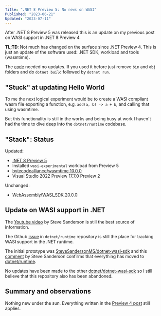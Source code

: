 ```yaml
---
Title: ".NET 8 Preview 5: No news on WASI"
Published: "2023-06-21"
Updated: "2023-07-11"
---
```

After .NET 8 Preview 5 was released this is an update on my previous post
on WASI support in .NET 8 Preview 4.

**TL;TD**: Not much has changed on the surface since .NET Preview 4.
This is just an update of the software used: .NET SDK, workload and tools (wasmtime).

<!-- excerpt -->

The [code](https://github.com/henrikrxn/webassembly-experiments/tree/main/wasiconsole-hello-world)
needed no updates. If you used it before just remove `bin` and `obj` folders and
do `dotnet build` followed by `dotnet run`.

## "Stuck" at updating Hello World

To me the next logical experiment would be to create a WASI compliant wasm file
exporting a function, e.g. `add(a, b) -> a + b`, and calling that using wasmtime.

But this functionality is still in the works and being busy at work I haven't
had the time to dive deep into the `dotnet/runtime` codebase.

## "Stack": Status

Updated:

- [.NET 8 Preview 5](https://github.com/dotnet/core/blob/main/release-notes/8.0/preview/8.0.0-preview.5.md)
- Installed `wasi-experimental` workload from Preview 5
- [bytecodealliance/wasmtime 10.0.0](https://github.com/bytecodealliance/wasmtime/releases/tag/v10.0.0)
- Visual Studio 2022 Preview 17.7.0 Preview 2

Unchanged:

- [WebAssembly/WASI_SDK 20.0.0](https://github.com/WebAssembly/wasi-sdk/releases/tag/wasi-sdk-20)

## Update on WASI support in .NET

The [Youtube video](https://www.youtube.com/watch?v=gKX-cdqnb8I&ab_channel=stevensandersonuk)
by Steve Sanderson is still the best source of information.

The Github [issue](https://github.com/dotnet/runtime/issues/65895)
in `dotnet/runtime` repository is still the place for tracking WASI support
in the .NET runtime.

The initial prototype was [SteveSandersonMS/dotnet-wasi-sdk](https://github.com/SteveSandersonMS/dotnet-wasi-sdk/)
and this [comment](<https://github.com/SteveSandersonMS/dotnet-wasi-sdk/issues/11#issuecomment-1576276533>)
by Steve Sanderson confirms that everything has moved to [dotnet/runtime](https://github.com/dotnet/runtime/).

No updates have been made to the other [dotnet/dotnet-wasi-sdk](https://github.com/dotnet/dotnet-wasi-sdk/)
so I still believe that this repository also has been abandoned.

## Summary and observations

Nothing new under the sun. Everything written in the [Preview 4 post](../Webassembly-dotnet-8-hello-world/)
still applies.

